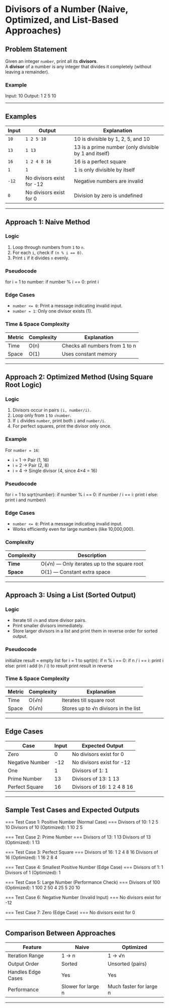 # Divisors of a Number (Naive, Optimized, and List-Based Approaches)

## Problem Statement
Given an integer `number`, print all its **divisors**.  
A **divisor** of a number is any integer that divides it completely (without leaving a remainder).

### Example
Input: 10
Output: 1 2 5 10



---

## Examples

| Input | Output | Explanation |
|--------|---------|-------------|
| `10` | `1 2 5 10` | 10 is divisible by 1, 2, 5, and 10 |
| `13` | `1 13` | 13 is a prime number (only divisible by 1 and itself) |
| `16` | `1 2 4 8 16` | 16 is a perfect square |
| `1` | `1` | 1 is only divisible by itself |
| `-12` | No divisors exist for -12 | Negative numbers are invalid |
| `0` | No divisors exist for 0 | Division by zero is undefined |

---

## Approach 1: Naive Method

### Logic
1. Loop through numbers from `1` to `n`.
2. For each `i`, check if `(n % i == 0)`.
3. Print `i` if it divides `n` evenly.

### Pseudocode
for i = 1 to number:
if number % i == 0:
print i


### Edge Cases
- `number <= 0`: Print a message indicating invalid input.
- `number = 1`: Only one divisor exists (1).

### Time & Space Complexity
| Metric | Complexity | Explanation |
|---------|-------------|-------------|
| Time | O(n) | Checks all numbers from 1 to n |
| Space | O(1) | Uses constant memory |

---

## Approach 2: Optimized Method (Using Square Root Logic)

### Logic
1. Divisors occur in pairs `(i, number/i)`.
2. Loop only from `1` to `√number`.
3. If `i` divides `number`, print both `i` and `number/i`.
4. For perfect squares, print the divisor only once.

### Example
For `number = 16`:
- i = 1 → Pair (1, 16)  
- i = 2 → Pair (2, 8)  
- i = 4 → Single divisor (4, since 4×4 = 16)

### Pseudocode
for i = 1 to sqrt(number):
if number % i == 0:
if number / i == i:
print i
else:
print i and number/i


### Edge Cases
- `number <= 0`: Print a message indicating invalid input.
- Works efficiently even for large numbers (like 10,000,000).

### Complexity

| Complexity | Description |
|-------------|-------------|
| **Time** | O(√n) — Only iterates up to the square root |
| **Space** | O(1) — Constant extra space |

---

## Approach 3: Using a List (Sorted Output)

### Logic
- Iterate till `√n` and store divisor pairs.
- Print smaller divisors immediately.
- Store larger divisors in a list and print them in reverse order for sorted output.

### Pseudocode
initialize result = empty list
for i = 1 to sqrt(n):
if n % i == 0:
if n / i == i:
print i
else:
print i
add (n / i) to result
print result in reverse

### Time & Space Complexity
| Metric | Complexity | Explanation |
|---------|-------------|-------------|
| Time | O(√n) | Iterates till square root |
| Space | O(√n) | Stores up to √n divisors in the list |

---

## Edge Cases

| Case | Input | Expected Output |
|-------|--------|----------------|
| Zero | 0 | No divisors exist for 0 |
| Negative Number | -12 | No divisors exist for -12 |
| One | 1 | Divisors of 1: 1 |
| Prime Number | 13 | Divisors of 13: 1 13 |
| Perfect Square | 16 | Divisors of 16: 1 2 4 8 16 |

---

## Sample Test Cases and Expected Outputs
=== Test Case 1: Positive Number (Normal Case) ===
Divisors of 10: 1 2 5 10
Divisors of 10 (Optimized): 1 10 2 5

=== Test Case 2: Prime Number ===
Divisors of 13: 1 13
Divisors of 13 (Optimized): 1 13

=== Test Case 3: Perfect Square ===
Divisors of 16: 1 2 4 8 16
Divisors of 16 (Optimized): 1 16 2 8 4

=== Test Case 4: Smallest Positive Number (Edge Case) ===
Divisors of 1: 1
Divisors of 1 (Optimized): 1

=== Test Case 5: Large Number (Performance Check) ===
Divisors of 100 (Optimized): 1 100 2 50 4 25 5 20 10

=== Test Case 6: Negative Number (Invalid Input) ===
No divisors exist for -12

=== Test Case 7: Zero (Edge Case) ===
No divisors exist for 0


---

## Comparison Between Approaches

| Feature | Naive | Optimized |
|----------|--------|------------|
| Iteration Range | 1 → n | 1 → √n |
| Output Order | Sorted | Unsorted (pairs) |
| Handles Edge Cases | Yes | Yes |
| Performance | Slower for large n | Much faster for large n |

---
